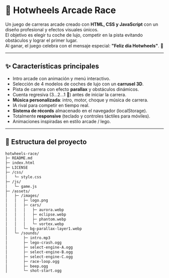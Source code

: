 # 🚗 Hotwheels Arcade Race

Un juego de carreras arcade creado con **HTML, CSS y JavaScript** con un diseño profesional y efectos visuales únicos.  
El objetivo es elegir tu coche de lujo, competir en la pista evitando obstáculos y lograr el primer lugar.  
Al ganar, el juego celebra con el mensaje especial: **"Feliz día Hotwheels"**. 🎉

---

## ✨ Características principales
- Intro arcade con animación y menú interactivo.
- Selección de 4 modelos de coches de lujo con un **carrusel 3D**.
- Pista de carrera con efecto **parallax** y obstáculos dinámicos.
- Cuenta regresiva (3...2...1 🔫) antes de iniciar la carrera.
- **Música personalizada**: intro, motor, choque y música de carrera.
- IA rival para competir en tiempo real.
- **Sistema de récords** almacenado en el navegador (localStorage).
- Totalmente **responsive** (teclado y controles táctiles para móviles).
- Animaciones inspiradas en estilo arcade / lego.

---

## 📂 Estructura del proyecto

```bash
hotwheels-race/
├─ README.md
├─ index.html
├─ LICENSE
├─ /css/
│   └─ style.css
├─ /js/
│   └─ game.js
├─ /assets/
│   ├─ /images/
│   │   ├─ logo.png
│   │   ├─ cars/
│   │   │   ├─ aurora.webp
│   │   │   ├─ eclipse.webp
│   │   │   ├─ phantom.webp
│   │   │   └─ vortex.webp
│   │   └─ bg-parallax-layer1.webp
│   └─ /sounds/
│       ├─ intro.mp3
│       ├─ lego-crash.ogg
│       ├─ select-engine-A.ogg
│       ├─ select-engine-B.ogg
│       ├─ select-engine-C.ogg
│       ├─ race-loop.ogg
│       ├─ beep.ogg
│       └─ shot-start.ogg

